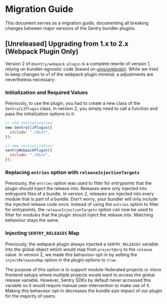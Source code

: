 # Migration Guide

This document serves as a migration guide, documenting all breaking changes between major versions of the Sentry bundler plugins.

## [Unreleased] Upgrading from 1.x to 2.x (Webpack Plugin Only)

Version 2 of `@sentry/webpack-plugin` is a complete rewrite of version 1, relying on bundler-agnostic code (based on [unjs/unplugin](https://github.com/unjs/unplugin)). While we tried to keep changes to v1 of the webpack plugin minimal, a adjustments are nevertheless necessary:

### Initialization and Required Values

Previously, to use the plugin, you had to create a new class of the `SentryCLIPlugin` class.
In version 2, you simply need to call a function and pass the initialization options to it:

```js
// old initialization:
new SentryCliPlugin({
  include: "./dist",
});

// new initialization:
sentryWebpackPlugin({
  include: "./dist",
});
```

### Replacing `entries` option with `releaseInjectionTargets`

Previously, the `entries` option was used to filter for _entrypoints_ that the plugin should inject the release into.
Releases were only injected into entrypoint files of a bundle.
In version 2, releases are injected into every module that is part of a bundle.
Don't worry, your bundler will only include the injected release code once.
Instead of using the `entries` option to filter for _entrypoints_, the `releaseInjectionTargets` option can now be used to filter for _modules_ that the plugin should inject the release into.
Matching behaviour stays the same.

### Injecting `SENTRY_RELEASES` Map

Previously, the webpack plugin always injected a `SENTRY_RELEASES` variable into the global object which would map from `project@org` to the `release` value. In version 2, we made this behaviour opt-in by setting the `injectReleasesMap` option in the plugin options to `true`.

The purpose of this option is to support module-federated projects or micro frontend setups where multiple projects would want to access the global release variable. However, Sentry SDKs by default never accessed this variable so it would require manual user-intervention to make use of it. Making this behaviour opt-in decreases the bundle size impact of our plugin for the majority of users.
